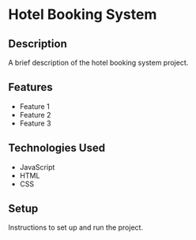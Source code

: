 # Hotel Booking System

## Description

A brief description of the hotel booking system project.

## Features

- Feature 1
- Feature 2
- Feature 3

## Technologies Used

- JavaScript
- HTML
- CSS

## Setup

Instructions to set up and run the project.
